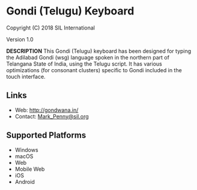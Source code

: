 Gondi (Telugu) Keyboard
=======================

Copyright (C) 2018 SIL International

Version 1.0

__DESCRIPTION__
This Gondi (Telugu) keyboard has been designed for typing the Adilabad Gondi (wsg) language spoken in 
the northern part of Telangana State of India, using the Telugu script. It has various
optimizations (for consonant clusters) specific to Gondi included in the touch interface.

Links
-----
 * Web: http://gondwana.in/
 * Contact:  Mark_Penny@sil.org

Supported Platforms
-------------------
 * Windows
 * macOS
 * Web
 * Mobile Web
 * iOS
 * Android
 